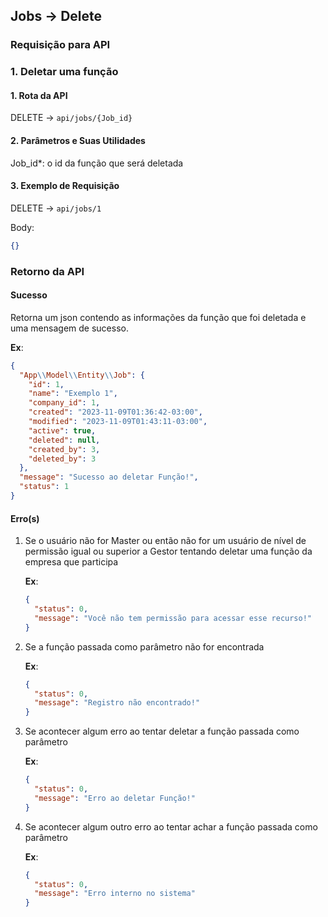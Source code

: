 ## Jobs -> Delete

### Requisição para API

### 1. Deletar uma função

#### 1. Rota da API

DELETE -> `api/jobs/{Job_id}`

#### 2. Parâmetros e Suas Utilidades

Job_id\*: o id da função que será deletada

#### 3. Exemplo de Requisição

DELETE -> `api/jobs/1`

Body:

```json
{}
```

### Retorno da API

#### Sucesso

Retorna um json contendo as informações da função que foi deletada e uma mensagem de sucesso.

**Ex**:

```json
{
  "App\\Model\\Entity\\Job": {
    "id": 1,
    "name": "Exemplo 1",
    "company_id": 1,
    "created": "2023-11-09T01:36:42-03:00",
    "modified": "2023-11-09T01:43:11-03:00",
    "active": true,
    "deleted": null,
    "created_by": 3,
    "deleted_by": 3
  },
  "message": "Sucesso ao deletar Função!",
  "status": 1
}
```

#### Erro(s)

1.  Se o usuário não for Master ou então não for um usuário de nível de permissão igual ou superior a Gestor tentando deletar uma função da empresa que participa

    **Ex**:

    ```json
    {
      "status": 0,
      "message": "Você não tem permissão para acessar esse recurso!"
    }
    ```

2.  Se a função passada como parâmetro não for encontrada

    **Ex**:

    ```json
    {
      "status": 0,
      "message": "Registro não encontrado!"
    }
    ```

3.  Se acontecer algum erro ao tentar deletar a função passada como parâmetro

    **Ex**:

    ```json
    {
      "status": 0,
      "message": "Erro ao deletar Função!"
    }
    ```

4.  Se acontecer algum outro erro ao tentar achar a função passada como parâmetro

    **Ex**:

    ```json
    {
      "status": 0,
      "message": "Erro interno no sistema"
    }
    ```
